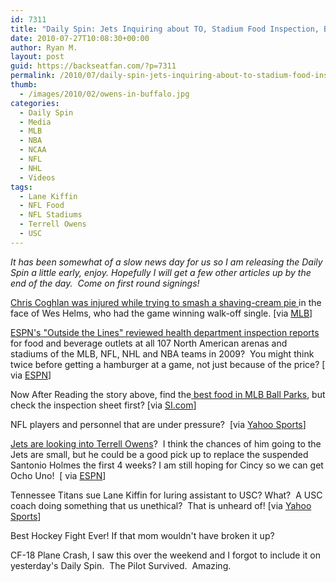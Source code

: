 ```yaml
---
id: 7311
title: "Daily Spin: Jets Inquiring about TO, Stadium Food Inspection, Best Hockey Fight Ever! Kind of."
date: 2010-07-27T10:08:30+00:00
author: Ryan M.
layout: post
guid: https://backseatfan.com/?p=7311
permalink: /2010/07/daily-spin-jets-inquiring-about-to-stadium-food-inspection-best-hockey-fight-ever-kind-of/
thumb:
  - /images/2010/02/owens-in-buffalo.jpg
categories:
  - Daily Spin
  - Media
  - MLB
  - NBA
  - NCAA
  - NFL
  - NHL
  - Videos
tags:
  - Lane Kiffin
  - NFL Food
  - NFL Stadiums
  - Terrell Owens
  - USC
---
```


<div class="entry">
  <p>
    <em>It has been somewhat of a slow news day for us so I am releasing the Daily Spin a little early, enjoy. Hopefully I will get a few other articles up by the end of the day.  Come on first round signings!</em>
  </p>

  <p>
    <a href="http://mlb.mlb.com/news/article.jsp?ymd=20100726&content_id=12663932&vkey=news_mlb&fext=.jsp&c_id=mlb">Chris Coghlan was injured while trying to smash a shaving-cream pie </a>in the face of Wes Helms, who had the game winning walk-off single. [via <a href="http://mlb.mlb.com/news/article.jsp?ymd=20100726&content_id=12663932&vkey=news_mlb&fext=.jsp&c_id=mlb">MLB</a>]
  </p>

  <p>
    <a href="http://sports.espn.go.com/espn/eticket/story?page=100725/stadiumconcessions">ESPN's "Outside the Lines" reviewed health department inspection reports</a> for food and beverage outlets at all 107 North American arenas and stadiums of the MLB, NFL, NHL and NBA teams in 2009?  You might think twice before getting a hamburger at a game, not just because of the price? [ via <a href="http://sports.espn.go.com/espn/eticket/story?page=100725/stadiumconcessions">ESPN</a>]
  </p>

  <p>
    Now After Reading the story above, find the<a href="http://sportsillustrated.cnn.com/2010/baseball/mlb/all-star-ballpark-menu/index.html"> best food in MLB Ball Parks</a>, but check the inspection sheet first? [via <a href="http://sportsillustrated.cnn.com/2010/baseball/mlb/all-star-ballpark-menu/index.html">SI.com</a>]
  </p>

  <p>
    NFL players and personnel that are under pressure?  [via <a href="http://sports.yahoo.com/nfl/news;_ylt=AgUOP0QdOBUd4laf3A4l.dg5nYcB?slug=jc-campscrutiny072310">Yahoo Sports</a>]
  </p>

  <p>
    <a href="http://sports.espn.go.com/new-york/nfl/news/story?id=5412850&campaign=rss&source=NFLHeadlines">Jets are looking into Terrell Owens</a>?  I think the chances of him going to the Jets are small, but he could be a good pick up to replace the suspended Santonio Holmes the first 4 weeks? I am still hoping for Cincy so we can get Ocho Uno!  [ via <a href="http://sports.espn.go.com/new-york/nfl/news/story?id=5412850&campaign=rss&source=NFLHeadlines">ESPN</a>]
  </p>

  <p>
    Tennessee Titans sue Lane Kiffin for luring assistant to USC? What?  A USC coach doing something that us unethical?  That is unheard of! [via <a href="http://sports.yahoo.com/nfl/news?slug=ap-titans-usclawsuit">Yahoo Sports</a>]
  </p>

  <p>
    Best Hockey Fight Ever! If that mom wouldn't have broken it up?
  </p>

  <p>
  </p>

  <p>
    CF-18 Plane Crash, I saw this over the weekend and I forgot to include it on yesterday's Daily Spin.  The Pilot Survived.  Amazing.
  </p>

  <p>
  </p>
</div>
